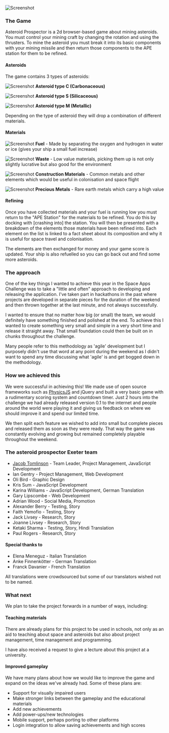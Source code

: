 ![Screenshot](http://killfall.github.io/asteroid-prospector/webimages/screen061.png)

### **The Game**
Asteroid Prospector is a 2d browser-based game about mining asteroids. You must control your mining craft by changing the rotation and using the thrusters. To mine the asteroid you must break it into its basic components with your mining missile and then return those components to the APE station for them to be refined. 

#### **Asteroids**
The game contains 3 types of asteroids:

![Screenshot](http://killfall.github.io/asteroid-prospector/images/asteroidC1.png)
**Asteroid type C (Carbonaceous)**

![Screenshot](http://killfall.github.io/asteroid-prospector/images/asteroidS1.png)
**Asteroid type S (Silicaceous)**

![Screenshot](http://killfall.github.io/asteroid-prospector/images/asteroidM1.png)
**Asteroid type M (Metallic)**

Depending on the type of asteroid they will drop a combination of different materials.

#### **Materials**

![Screenshot](http://killfall.github.io/asteroid-prospector/images/pickupF.png)
 **Fuel** - Made by separating the oxygen and hydrogen in water or ice (gives your ship a small fuel increase)

![Screenshot](http://killfall.github.io/asteroid-prospector/images/pickupW.png)
 **Waste** - Low value materials, picking them up is not only slightly lucrative but also good for the environment

![Screenshot](http://killfall.github.io/asteroid-prospector/images/pickupC.png)
 **Construction Materials** - Common metals and other elements which would be useful in colonisation and space flight

![Screenshot](http://killfall.github.io/asteroid-prospector/images/pickupP.png)
 **Precious Metals** - Rare earth metals which carry a high value

#### **Refining**
Once you have collected materials and your fuel is running low you must return to the "APE Station" for the materials to be refined. You do this by docking with [crashing into] the station. You will then be presented with a breakdown of the elements those materials have been refined into. Each element on the list is linked to a fact sheet about its composition and why it is useful for space travel and colonisation.

The elements are then exchanged for money and your game score is updated. Your ship is also refuelled so you can go back out and find some more asteroids.

### **The approach**
One of the key things I wanted to achieve this year in the Space Apps Challenge was to take a "little and often" approach to developing and releasing the application. I've taken part in hackathons in the past where projects are developed in separate pieces for the duration of the weekend and then thrown together at the last minute, and not always successfully.

I wanted to ensure that no matter how big (or small) the team, we would definitely have something finished and polished at the end. To achieve this I wanted to create something very small and simple in a very short time and release it straight away. That small foundation could then be built on in chunks throughout the challenge.

Many people refer to this methodology as 'agile' development but I purposely didn't use that word at any point during the weekend as I didn't want to spend any time discussing what 'agile' is and get bogged down in the methodology.

### **How we achieved this**
We were successful in achieving this! We made use of open source frameworks such as [PhysicsJS](http://wellcaffeinated.net/PhysicsJS/) and jQuery and built a very basic game with a rudimentary scoring system and countdown timer. Just 2 hours into the challenge we had already released version 0.1 to the internet and people around the world were playing it and giving us feedback on where we should improve it and spend our limited time.

We then split each feature we wished to add into small but complete pieces and released them as soon as they were ready. That way the game was constantly evolving and growing but remained completely playable throughout the weekend.

### **The asteroid prospector Exeter team**
 * [Jacob Tomlinson](http://www.jacobtomlinson.co.uk/) - Team Leader, Project Management, JavaScript Development
 * Ian Gentry - Project Management, Web Development
 * Oli Bird - Graphic Design
 * Kris Sum - JavaScript Development
 * Karina Williams - JavaScript Development, German Translation
 * Gary Lipscombe - Web Development
 * Adrian Wood - Social Media, Promotion
 * Alexander Berry - Testing, Story
 * Faith Yemofio - Testing, Story
 * Jack Livsey - Research, Story
 * Joanne Livsey - Research, Story
 * Ketaki Sharma - Testing, Story, Hindi Translation
 * Paul Rogers - Research, Story
 
#### **Special thanks to**
 * Elena  Meneguz - Italian Translation		
 * Anke Finnenkötter - German Translation
 * Franck Davanier - French Translation
 
All translations were crowdsourced but some of our translators wished not to be named.
 
### **What next**
We plan to take the project forwards in a number of ways, including:

#### **Teaching materials**
There are already plans for this project to be used in schools, not only as an aid to teaching about space and asteroids but also about project management, time management and programming.

I have also received a request to give a lecture about this project at a university.

#### **Improved gameplay**
We have many plans about how we would like to improve the game and expand on the ideas we've already had. Some of these plans are:

 * Support for visually impaired users
 * Make stronger links between the gameplay and the educational materials
 * Add new achievements
 * Add power-ups/new technologies
 * Mobile support, perhaps porting to other platforms
 * Login integration to allow saving achievements and high scores